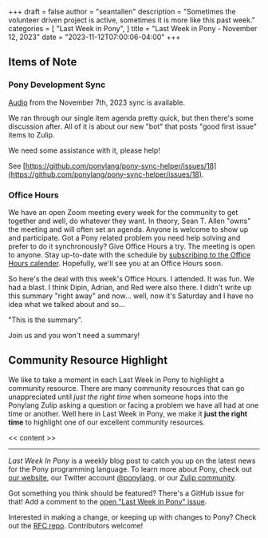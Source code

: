 +++
draft = false
author = "seantallen"
description = "Sometimes the volunteer driven project is active, sometimes it is more like this past week."
categories = [
    "Last Week in Pony",
]
title = "Last Week in Pony - November 12, 2023"
date = "2023-11-12T07:00:06-04:00"
+++

## Items of Note

### Pony Development Sync

[Audio](https://sync-recordings.ponylang.io/r/2023_11_07.m4a) from the November 7th, 2023 sync is available.

We ran through our single item agenda pretty quick, but then there's some discussion after. All of it is about our new "bot" that posts "good first issue" items to Zulip.

We need some assistance with it, please help!

See [https://github.com/ponylang/pony-sync-helper/issues/18](https://github.com/ponylang/pony-sync-helper/issues/18).

### Office Hours

We have an open Zoom meeting every week for the community to get together and well, do whatever they want. In theory, Sean T. Allen "owns" the meeting and will often set an agenda. Anyone is welcome to show up and participate. Got a Pony related problem you need help solving and prefer to do it synchronously? Give Office Hours a try. The meeting is open to anyone. Stay up-to-date with the schedule by [subscribing to the Office Hours calender](https://calendar.google.com/calendar/ical/4465e68ae24131ae00461a40893f2637a2c9ac510e311a44ff78680e2f183ce3%40group.calendar.google.com/public/basic.ics). Hopefully, we'll see you at an Office Hours soon.

So here's the deal with this week's Office Hours. I attended. It was fun. We had a blast. I think Dipin, Adrian, and Red were also there. I didn't write up this summary "right away" and now... well, now it's Saturday and I have no idea what we talked about and so...

"This is the summary".

Join us and you won't need a summary!

## Community Resource Highlight

We like to take a moment in each Last Week in Pony to highlight a community resource. There are many community resources that can go unappreciated until _just the right time_ when someone hops into the Ponylang Zulip asking a question or facing a problem we have all had at one time or another. Well here in Last Week in Pony, we make it **just the right time** to highlight one of our excellent community resources.

<< content >>

---

_Last Week In Pony_ is a weekly blog post to catch you up on the latest news for the Pony programming language. To learn more about Pony, check out [our website](https://ponylang.io), our Twitter account [@ponylang](https://twitter.com/ponylang), or our [Zulip community](https://ponylang.zulipchat.com).

Got something you think should be featured? There's a GitHub issue for that! Add a comment to the [open "Last Week in Pony" issue](https://github.com/ponylang/ponylang.github.io/issues?q=is%3Aissue+is%3Aopen+label%3Alast-week-in-pony).

Interested in making a change, or keeping up with changes to Pony? Check out the [RFC repo](https://github.com/ponylang/rfcs). Contributors welcome!
